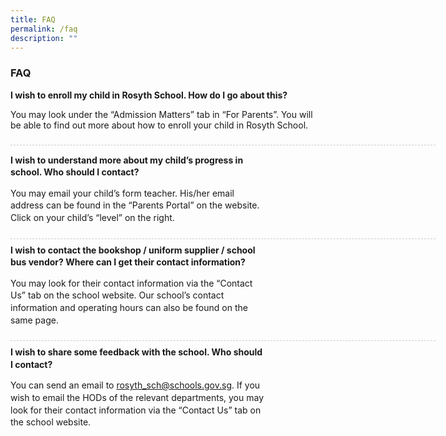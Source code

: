 ```yaml
---
title: FAQ
permalink: /faq
description: ""
---
```

### **FAQ**

**I wish to enroll my child in Rosyth School. How do I go about this?**

You may look under the “Admission Matters” tab in “For Parents”. You will be able to find out more about how to enroll your child in Rosyth School.

 <div style="line-height: 19.6px; width: 408px; float: left;"><div style="margin-top: 8px; margin-bottom: 8px; line-height: 19.6px; width: 680px; border-bottom: 1px dashed rgb(204, 204, 204); height: 1px; clear: both;"></div>

 
**I wish to understand more about my child’s progress in school. Who should I contact?**

You may email your child’s form teacher. His/her email address can be found in the “Parents Portal” on the website. Click on your child’s “level” on the right.

 
 <div style="line-height: 19.6px; width: 408px; float: left;"><div style="margin-top: 8px; margin-bottom: 8px; line-height: 19.6px; width: 680px; border-bottom: 1px dashed rgb(204, 204, 204); height: 1px; clear: both;"></div></div>

 

**I wish to contact the bookshop / uniform supplier / school bus vendor? Where can I get their contact information?**

You may look for their contact information via the “Contact Us” tab on the school website. Our school’s contact information and operating hours can also be found on the same page.


<div style="line-height: 19.6px; width: 408px; float: left;"><div style="margin-top: 8px; margin-bottom: 8px; line-height: 19.6px; width: 680px; border-bottom: 1px dashed rgb(204, 204, 204); height: 1px; clear: both;"></div></div>

 

**I wish to share some feedback with the school. Who should I contact?**

You can send an email to [rosyth_sch@schools.gov.sg](rosyth_sch@schools.gov.sg). If you wish to email the HODs of the relevant departments, you may look for their contact information via the “Contact Us” tab on the school website.